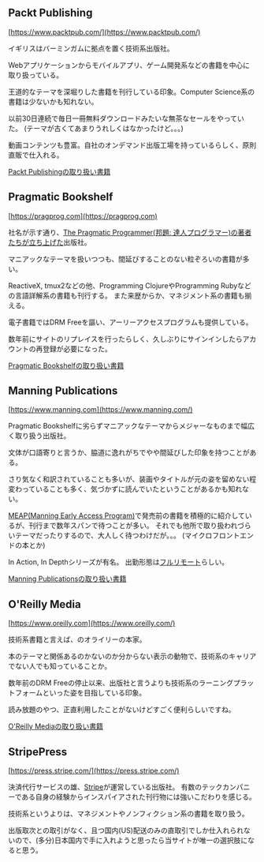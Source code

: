 

## Packt Publishing

[https://www.packtpub.com/](https://www.packtpub.com/)

イギリスはバーミンガムに拠点を置く技術系出版社。

Webアプリケーションからモバイルアプリ、ゲーム開発系などの書籍を中心に取り扱っている。

王道的なテーマを深堀りした書籍を刊行している印象。Computer Science系の書籍は少ないかも知れない。

以前30日連続で毎日一冊無料ダウンロードみたいな無茶なセールをやっていた。
(テーマが古くてあまりうれしくはなかったけど。。。)

動画コンテンツも豊富。自社のオンデマンド出版工場を持っているらしく、原則直販で仕入れる。

[Packt Publishingの取り扱い書籍](https://k9bookshelf.com/collections/packt-publishing)

## Pragmatic Bookshelf

[https://pragprog.com](https://pragprog.com)

社名が示す通り、[The Pragmatic Programmer(邦題: 達人プログラマー)の著者たちが立ち上げた](https://pragprog.com/about/#corporate-board-of-directors)出版社。

マニアックなテーマを扱いつつも、間延びすることのない粒ぞろいの書籍が多い。

ReactiveX, tmux2などの他、Programming ClojureやProgramming Rubyなどの言語詳解系の書籍も刊行する。
また来歴からか、マネジメント系の書籍も揃える。

電子書籍ではDRM Freeを謳い、アーリーアクセスプログラムも提供している。

数年前にサイトのリプレイスを行ったらしく、久しぶりにサインインしたらアカウントの再登録が必要になった。

[Pragmatic Bookshelfの取り扱い書籍](https://k9bookshelf.com/collections/pragmatic-bookshelf)

## Manning Publications

[https://www.manning.com](https://www.manning.com/)

Pragmatic Bookshelfに劣らずマニアックなテーマからメジャーなものまで幅広く取り扱う出版社。

文体が口語寄りと言うか、脇道に逸れがちでやや間延びした印象を持つことがある。

さり気なく和訳されていることも多いが、装画やタイトルが元の姿を留めない程変わっていることも多く、気づかずに読んでいたということがあるかも知れない。

[MEAP(Manning Early Access Program)](https://www.manning.com/meap-program)で発売前の書籍を積極的に紹介しているが、刊行まで数年スパンで待つことが多い。
それでも他所で取り扱われづらいテーマだったりするので、大人しく待つわけだが。。。
(マイクロフロントエンドの本とか)

In Action, In Depthシリーズが有名。
出勤形態は[フルリモート](https://www.manning.com/manning)らしい。

[Manning Publicationsの取り扱い書籍](https://k9bookshelf.com/collections/manning-publications)

## O'Reilly Media

[https://www.oreilly.com](https://www.oreilly.com/)

技術系書籍と言えば、のオライリーの本家。

本のテーマと関係あるのかないのか分からない表示の動物で、技術系のキャリアでない人でも知っていることか。

数年前のDRM Freeの停止以来、出版社と言うよりも技術系のラーニングプラットフォームといった姿を目指している印象。

読み放題のやつ、正直利用したことがないけどすごく便利らしいですね。

[O'Reilly Mediaの取り扱い書籍](https://k9bookshelf.com/collections/oreilly-media)

## StripePress

[https://press.stripe.com/](https://press.stripe.com/)

決済代行サービスの雄、[Stripe](https://stripe.com)が運営している出版社。
有数のテックカンパニーである自身の経験からインスパイアされた刊行物には強いこだわりを感じる。

技術系というよりは、マネジメントやノンフィクション系の書籍を取り扱う。

出版取次との取引がなく、且つ国内(US)配送のみの直取引でしか仕入れられないので、(多分)日本国内で手に入れようと思ったら当サイトが唯一の選択肢になると思う。

